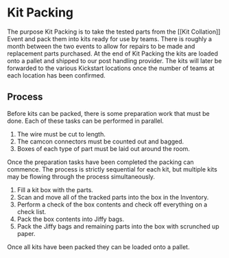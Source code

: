 # Kit Packing

The purpose Kit Packing is to take the tested parts from the [[Kit Collation]] Event and pack them into kits ready for use by teams. There is roughly a month between the two events to allow for repairs to be made and replacement parts purchased. At the end of Kit Packing the kits are loaded onto a pallet and shipped to our post handling provider. The kits will later be forwarded to the various Kickstart locations once the number of teams at each location has been confirmed.

## Process

Before kits can be packed, there is some preparation work that must be done. Each of these tasks can be performed in parallel.

  1. The wire must be cut to length.
  1. The camcon connectors must be counted out and bagged.
  1. Boxes of each type of part must be laid out around the room.

Once the preparation tasks have been completed the packing can commence. The process is strictly sequential for each kit, but multiple kits may be flowing through the process simultaneously.

  1. Fill a kit box with the parts.
  1. Scan and move all of the tracked parts into the box in the Inventory.
  1. Perform a check of the box contents and check off everything on a check list.
  1. Pack the box contents into Jiffy bags.
  1. Pack the Jiffy bags and remaining parts into the box with scrunched up paper.

Once all kits have been packed they can be loaded onto a pallet.